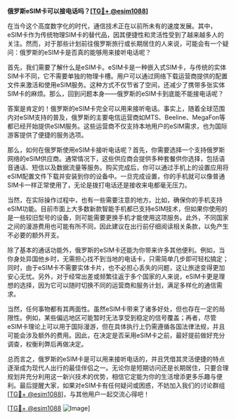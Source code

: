 **俄罗斯eSIM卡可以接电话吗？[[TG💪+ @esim1088](https://t.me/s/esim1088)]**

在当今这个高度数字化的时代，通信技术正在以前所未有的速度发展。其中，eSIM卡作为传统物理SIM卡的替代品，因其便捷性和灵活性受到了越来越多人的关注。然而，对于那些计划前往俄罗斯旅行或长期居住的人来说，可能会有一个疑问：俄罗斯的eSIM卡是否真的能够用来接听电话呢？

首先，我们需要了解什么是eSIM卡。eSIM卡是一种嵌入式SIM卡，与传统的实体SIM卡不同，它不需要单独的物理卡槽。用户可以通过网络下载运营商提供的配置文件来激活和使用eSIM服务。这种方式不仅节省了空间，还减少了携带多张实体SIM卡的麻烦。那么，回到问题本身——俄罗斯的eSIM卡到底能不能接电话呢？

答案是肯定的！俄罗斯的eSIM卡完全可以用来接听电话。事实上，随着全球范围内对eSIM支持的普及，俄罗斯的主要电信运营商如MTS、Beeline、MegaFon等都已经开始提供eSIM服务。这些运营商不仅支持本地用户的eSIM需求，也为国际游客提供了便捷的服务选项。

那么，如何在俄罗斯使用eSIM卡接听电话呢？首先，你需要选择一个支持俄罗斯网络的eSIM供应商。通常情况下，这些供应商会提供多种套餐供你选择，包括语音通话、短信以及数据流量等服务。购买完成后，你可以通过手机上的设置应用将eSIM配置文件下载并安装到你的设备中。一旦完成设置，你的手机就可以像普通SIM卡一样正常使用了，无论是拨打电话还是接收来电都毫无压力。

当然，在实际操作过程中，也有一些需要注意的地方。比如，确保你的手机支持eSIM功能。目前市面上大多数新款智能手机都已支持eSIM技术，但如果你使用的是一些较旧型号的设备，则可能需要更换手机才能使用这项服务。此外，不同国家之间的漫游费用也可能有所不同，因此建议在出行前仔细阅读相关条款，以免产生不必要的额外开支。

除了基本的通话功能外，俄罗斯的eSIM卡还能为你带来许多其他便利。例如，当你身处异国他乡时，无需担心找不到当地的电话卡，只需简单几步即可轻松搞定；同时，由于eSIM卡不需要实体卡片，也不必担心丢失的问题，这让旅途变得更加安心无忧。另外，对于经常出差或频繁往返于多个国家的人来说，eSIM卡更是理想的选择，因为它可以随时切换不同的运营商和服务计划，满足多样化的通信需求。

当然，任何事物都有其两面性。虽然eSIM卡带来了诸多好处，但也存在一定的局限性。例如，某些偏远地区可能暂时无法享受到稳定的信号覆盖；再者，尽管eSIM卡理论上可以用于国际漫游，但在具体执行上仍需遵循各国法律法规，并且可能会涉及额外的费用。因此，在决定是否采用eSIM卡之前，最好提前做好充分调查，权衡利弊后再做决定。

总而言之，俄罗斯的eSIM卡是可以用来接听电话的，并且凭借其灵活便捷的特点逐渐成为现代人出行的最佳伴侣之一。无论你是短期访问还是长期居住，只要合理规划并充分利用这一新兴技术的优势，相信它定能为你的生活增添更多乐趣与便利。最后提醒大家，如果对eSIM卡有任何疑问或困惑，不妨加入我们的讨论群组[[TG💪+ @esim1088](https://t.me/s/esim1088)]，与其他用户一起交流心得吧！

[[TG💪+ @esim1088](https://t.me/s/esim1088) ![Image](https://i.postimg.cc/4NQfJmqS/Snipaste-2025-05-13-00-14-12.png)]